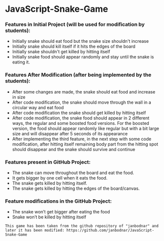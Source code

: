 # JavaScript-Snake-Game

### Features in Initial Project (will be used for modification by students):
- Initially snake should eat food but the snake size shouldn't increase
- Initially snake should kill itself if it hits the edges of the board
- Initially snake shouldn't get killed by hitting itself
- Initially snake food should appear randomly and stay until the snake is eating it.

### Features After Modification (after being implemented by the students):
- After some changes are made, the snake should eat food and increase in size
- After code modification, the snake should move through the wall in a circular way and eat food
- After code modification the snake should get killed by hitting itself
- After code modification, the snake food should appear in 2 different ways, the regular and some boosted food versions. For the boosted version, the food should appear randomly like regular but with a bit large size and will disappear after 5 seconds of its appearance
- After implementing the third feature, in the next step with some code modification, after hitting itself remaining body part from the hitting spot should disappear and the snake should survive and continue

### Features present in GitHub Project:
- The snake can move throughout the board and eat the food.
- It gets bigger by one cell when it eats the food.
- The snake gets killed by hitting itself.
- The snake gets killed by hitting the edges of the board/canvas.

### Feature modifications in the GitHub Project:
- The snake won’t get bigger after eating the food
- Snake won’t be killed by hitting itself

```
This game has been taken from the github repository of "janbodnar" and later it has been modified: https://github.com/janbodnar/JavaScript-Snake-Game
```
